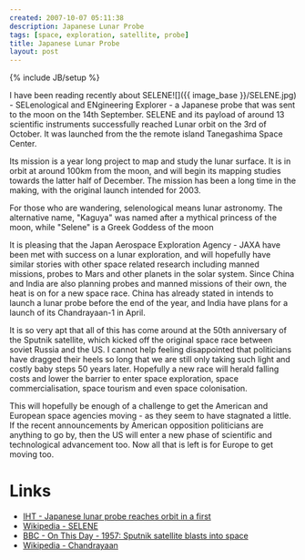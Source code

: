 ```yaml
---
created: 2007-10-07 05:11:38
description: Japanese Lunar Probe
tags: [space, exploration, satellite, probe]
title: Japanese Lunar Probe
layout: post
---
```

{% include JB/setup %}


<div style=" float: right;">
 ![]({{ image_base }}/SELENE.jpg)
</div>

I have been reading recently about SELENE - SELenological and ENgineering Explorer - a Japanese probe that was sent to the moon on the 14th September. SELENE and its payload of around 13 scientific instruments successfully reached Lunar orbit on the 3rd of October. It was launched from the the remote island Tanegashima Space Center.

Its mission is a year long project to map and study the lunar surface. It is in orbit at around 100km from the moon, and will begin its mapping studies towards the latter half of December. The mission has been a long time in the making, with the original launch intended for 2003.

For those who are wandering, selenological means lunar astronomy. The alternative name, "Kaguya" was named after a mythical princess of the moon, while "Selene" is a Greek Goddess of the moon

It is pleasing that the Japan Aerospace Exploration Agency - JAXA have been met with success on a lunar exploration, and will hopefully have similar stories with other space related research including manned missions, probes to Mars and other planets in the solar system. Since China and India are also planning probes and manned missions of their own, the heat is on for a new space race. China has already stated in intends to launch a lunar probe before the end of the year, and India have plans for a launch of its Chandrayaan-1 in April.

It is so very apt that all of this has come around at the 50th anniversary of the Sputnik satellite, which kicked off the original space race between soviet Russia and the US. I cannot help feeling disappointed that politicians have dragged their heels so long that we are still only taking such light and costly baby steps 50 years later. Hopefully a new race will herald falling costs and lower the barrier to enter space exploration, space commercialisation, space tourism and even space colonisation.

This will hopefully be enough of a challenge to get the American and European space agencies moving - as they seem to have stagnated a little. If the recent announcements by American opposition politicians are anything to go by, then the US will enter a new phase of scientific and technological advancement too. Now all that is left is for Europe to get moving too.

# Links

* [IHT  - Japanese lunar probe reaches orbit in a first](http://www.iht.com/articles/ap/2007/10/05/asia/AS-GEN-Japan-Moon-Probe.php)
* [Wikipedia - SELENE](http://en.wikipedia.org/wiki/SELENE)
* [BBC - On This Day - 1957: Sputnik satellite blasts into space](http://news.bbc.co.uk/onthisday/hi/dates/stories/october/4/newsid_2685000/2685115.stm)
* [Wikipedia - Chandrayaan](http://en.wikipedia.org/wiki/Chandrayaan-1)
